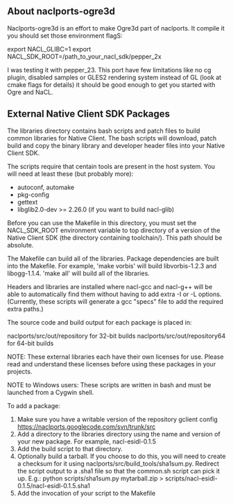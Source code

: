 ## About naclports-ogre3d

Naclports-ogre3d is an effort to make Ogre3d part of naclports.
It compile it you should set those environment flagS:

export NACL_GLIBC=1
export NACL_SDK_ROOT=/path_to_your_nacl_sdk/pepper_2x

I was testing it with pepper_23. 
This port have few limitations like no cg plugin, disabled samples
or GLES2 rendering system instead of GL (look at cmake flags for details)
it should be good enough to get you started with Ogre and NaCL.

## External Native Client SDK Packages

The libraries directory contains bash scripts and patch files to build
common libraries for Native Client. The bash scripts will download, patch
build and copy the binary library and developer header files into your
Native Client SDK.

The scripts require that centain tools are present in the host system.
You will need at least these (but probably more):
- autoconf, automake
- pkg-config
- gettext
- libglib2.0-dev >= 2.26.0 (if you want to build nacl-glib)

Before you can use the Makefile in this directory, you must set the
NACL_SDK_ROOT environment variable to top directory of a version of the
Native Client SDK (the directory containing toolchain/).
This path should be absolute.

The Makefile can build all of the libraries. Package dependencies are 
built into the Makefile. For example, 'make vorbis' will build
libvorbis-1.2.3 and libogg-1.1.4.  'make all' will build all of the libraries.

Headers and libraries are installed where nacl-gcc and nacl-g++ will
be able to automatically find them without having to add extra -I or -L
options.  (Currently, these scripts will generate a gcc "specs" file
to add the required extra paths.)

The source code and build output for each package is placed in:

  naclports/src/out/repository          for 32-bit builds
  naclports/src/out/repository64        for 64-bit builds

NOTE:  These external libraries each have their own licenses for use.
Please read and understand these licenses before using these packages
in your projects.

NOTE to Windows users:  These scripts are written in bash and must be
launched from a Cygwin shell.

To add a package:
1. Make sure you have a writable version of the repository
    gclient config https://naclports.googlecode.com/svn/trunk/src
2. Add a directory to the libraries directory using the name and version of
    your new package.  For example, nacl-esidl-0.1.5
3. Add the build script to that directory.
4. Optionally build a tarball.  If you choose to do this, you will need to
    create a checksum for it using naclports/src/build_tools/sha1sum.py.  Redirect 
    the script output to a .sha1 file so that the common.sh script can pick it up.  E.g.:
    python scripts/sha1sum.py mytarball.zip > scripts/nacl-esidl-0.1.5/nacl-esidl-0.1.5.sha1
5. Add the invocation of your script to the Makefile

